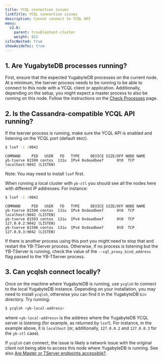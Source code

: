 ```yaml
---
title: YCQL connection issues
linkTitle: YCQL connection issues
description: Cannot connect to YCQL API
menu:
  v2.6:
    parent: troubleshoot-cluster
    weight: 822
isTocNested: true
showAsideToc: true
---
```


## 1. Are YugabyteDB processes running?

First, ensure that the expected YugabyteDB processes on the current node.
At a minimum, the tserver process needs to be running to be able to connect to this node with a YCQL client or application.
Additionally, depending on the setup, you might expect a master process to also be running on this node.
Follow the instructions on the [Check Processes](../../nodes/check-processes/) page.

## 2. Is the Cassandra-compatible YCQL API running?

If the tserver process is running, make sure the YCQL API is enabled and listening on the YCQL port (default `9042`).

```sh
$ lsof -i :9042
```

```
COMMAND     PID   USER   FD   TYPE     DEVICE SIZE/OFF NODE NAME
yb-tserve 81590 centos  131u  IPv4 0xdeadbeef      0t0  TCP localhost:9042 (LISTEN)
```

Note: You may need to install `lsof` first.

When running a local cluster with `yb-ctl` you should see all the nodes here with different IP addresses. For instance:

```sh
$ lsof -i :9042
```

```
COMMAND     PID   USER   FD   TYPE     DEVICE SIZE/OFF NODE NAME
yb-tserve 81590 centos  131u  IPv4 0xdeadbeef      0t0  TCP localhost:9042 (LISTEN)
yb-tserve 81593 centos  131u  IPv4 0xdeadbeef      0t0  TCP 127.0.0.2:9042 (LISTEN)
yb-tserve 81596 centos  131u  IPv4 0xdeadbeef      0t0  TCP 127.0.0.3:9042 (LISTEN)
```

If there is another process using this port you might need to stop that and restart the YB-TServer process.
Otherwise, if no process is listening but the YB-TServer is running, check the value of the `--cql_proxy_bind_address` flag passed to the YB-TServer process.

## 3. Can ycqlsh connect locally?

Once on the machine where YugabyteDB is running, use `ycqlsh` to connect to the local YugabyteDB instance.
Depending on your installation, you may need to install `ycqlsh`, otherwise you can find it in the YugabyteDB `bin` directory.
Try running:

```sh
$ ycqlsh <yb-local-address>
```

where `<yb-local-address>` is the address where the YugabyteDB YCQL server is listening (for example, as returned by `lsof`). For instance, in the example above, it is `localhost` (or, additionally, `127.0.0.2` and `127.0.0.3` for the `yb-ctl` case).

If `ycqlsh` can connect, the issue is likely a network issue with the original client not being able to access this node where YugabyteDB is running. See also [Are Master or TServer endpoints accessible?](../../nodes/check-processes#cannot-access-master-or-tserver-endpoints).

